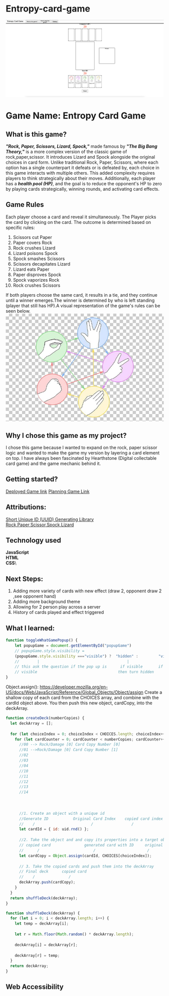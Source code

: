 # Entropy-card-game

![screenshot of my web browser game](WebBrowserGame.png)

# Game Name: Entropy Card Game

## What is this game?
***"Rock, Paper, Scissors, Lizard, Spock,"*** made famous by ***"The Big Bang Theory,"*** is a more complex version of the classic game of rock,paper,scissor. It introduces Lizard and Spock alongside the original choices in card form. Unlike traditional Rock, Paper, Scissors, where each option has a single counterpart it defeats or is defeated by, each choice in this game interacts with multiple others. This added complexity requires players to think strategically about their moves. Additionally, each player has a ***health pool (HP)***, and the goal is to reduce the opponent's HP to zero by playing cards strategically, winning rounds, and activating card effects.

## Game Rules

Each player choose a card and reveal it simultaneously. 
The Player picks the card by clicking on the card.
The outcome is determined based on specific rules:
1. Scissors cut Paper
2. Paper covers Rock
3. Rock crushes Lizard
4. Lizard poisons Spock
5. Spock smashes Scissors
6. Scissors decapitates Lizard
7. Lizard eats Paper
8. Paper disproves Spock
9. Spock vaporizes Rock
10. Rock crushes Scissors

If both players choose the same card, it results in a tie, and they continue until a winner emerges.The winner is determined by who is left standing (player that still has HP).A visual representation of the game's rules can be seen below.
<img id ="rules" 
alt="picture showing how different choices affect each other " 
src="./card/Original.png">

## Why I chose this game as my project?

I chose this game because I wanted to expand on the rock, paper scissor logic and wanted to make the game my version by layering a card element on top. I have always been fascinated by Hearthstone (Digital collectable card game) and the game mechanic behind it.

## Getting started?
[Deployed Game link](https://eddiec97.github.io/Entropy-card-game/)
[Planning Game Link](https://github.com/EddieC97/Entropy-card-game/blob/main/Planning.md)

## Attributions: 
[Short Unique ID (UUID) Generating Library](https://www.jsdelivr.com/package/npm/short-unique-id) \
[Rock,Paper,Scissor,Spock,Lizard](https://www.pngwing.com/en/free-png-ycasl)

## Technology used 
**JavaScript**\
**HTML**\
**CSS**\

## Next Steps:
1. Adding more variety of cards with new effect (draw 2, opponent draw 2 ,see opponent hand)
2. Adding more background theme 
3. Allowing for 2 person play across a server
4. History of cards played and effect triggered


## What I learned:

```JavaScript
function toggleWhatGamePopup() {
    let popupGame = document.getElementById("popupGame")
    // popupGame.style.visibility =
    (popupGame.style.visibility ==="visible") ?  "hidden" :         "visible"
    //        |                                       |               |
    // this ask the question if the pop up is      if visible       if hidden then turn visible
    // visible                                    then turn hidden
}
```
Object.assign(): https://developer.mozilla.org/en-US/docs/Web/JavaScript/Reference/Global_Objects/Object/assign
Create a shallow copy of each card from the CHOICES array, and combine with the cardId object above.
You then push this new object, cardCopy, into the deckArray.




```JavaScript
function createDeck(numberCopies) {
  let deckArray = [];

  for (let choiceIndex = 0; choiceIndex < CHOICES.length; choiceIndex++) {
    for (let cardCounter = 0; cardCounter < numberCopies; cardCounter++) {
      //00 --> Rock/Damage [0] Card Copy Number [0]
      //01 -->Rock/Damage [0] Card Copy Number [1]
      //02
      //03
      //04
      //10
      //11
      //12
      //13
      //14



      //1. Create an object with a unique id
      //Generate ID           Original Card Index    copied card index
      //    /                         /                 /
      let cardId = { id: uid.rnd() };

      //2. Take the object and and copy its properties into a target object (The card you are copying)
      // copied card               generated card with ID     original card
      //      /                        /                       /
      let cardCopy = Object.assign(cardId, CHOICES[choiceIndex]);

      // 3. Take the copied cards and push them into the deckArray
      // Final deck      copied card
      //    /               /
      deckArray.push(cardCopy);
    }
  }
  return shuffleDeck(deckArray);
}
```
```Javascript
function shuffleDeck(deckArray) {
  for (let i = 0; i < deckArray.length; i++) {
    let temp = deckArray[i];

    let r = Math.floor(Math.random() * deckArray.length);

    deckArray[i] = deckArray[r];

    deckArray[r] = temp;
  }
  return deckArray;
}
```

## Web Accessibility
